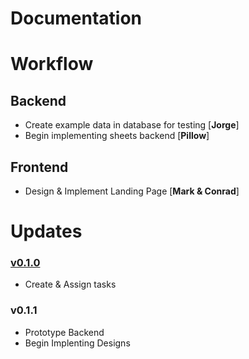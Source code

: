 # Documentation

# Workflow

## Backend

- Create example data in database for testing [**Jorge**]
- Begin implementing sheets backend [**Pillow**]

## Frontend

- Design & Implement Landing Page [**Mark & Conrad**]

# Updates

### [v0.1.0](https://github.com/PillowGit/CPSC-362-Project/tree/2ee97e6581abc19a46e474e925d05ab8dba7db30)

* Create & Assign tasks

### v0.1.1 

* Prototype Backend
* Begin Implenting Designs